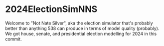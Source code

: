 # 2024ElectionSimNNS
Welcome to "Not Nate Silver", aka the election simulator that's probably better than anything 538 can produce in terms of model quality (probably).
We got house, senate, and presidential election modelling for 2024 in this commit.
